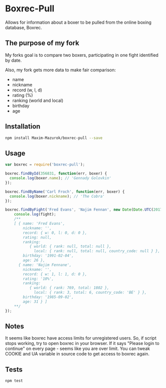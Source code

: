 # Boxrec-Pull
Allows for information about a boxer to be pulled from the online boxing database, Boxrec.

## The purpose of my fork
My forks goal is to compare two boxers, participating in one fight identified by date.

Also, my fork gets more data to make fair comparison:
- name
- nickname
- record (w, l, d)
- rating (%)
- ranking (world and local)
- birthday
- age

## Installation
```sh
npm install Maxim-Mazurok/boxrec-pull --save
```

## Usage
```js
var boxrec = require('boxrec-pull');

boxrec.findById(356831, function(err, boxer) {
  console.log(boxer.name); // 'Gennady Golovkin'
});

boxrec.findByName('Carl Froch', function(err, boxer) {
  console.log(boxer.nickname); // 'The Cobra'
});

boxrec.findByFight('Fred Evans', 'Najim Fennan', new Date(Date.UTC(2017, 4, 26)).getTime(), function(err, fight) {
    console.log(fight);
    /**
    [ { name: 'Fred Evans',
        nickname: '',
        record: { w: 0, l: 0, d: 0 },
        rating: null,
        ranking: 
           { world: { rank: null, total: null },
             local: { rank: null, total: null, country_code: null } },
        birthday: '1991-02-04',
        age: 26 },
      { name: 'Najim Fennane',
        nickname: '',
        record: { w: 1, l: 1, d: 0 },
        rating: '10%',
        ranking: 
           { world: { rank: 769, total: 1802 },
             local: { rank: 3, total: 6, country_code: 'BE' } },
        birthday: '1985-09-02',
        age: 31 } ]
    **/
});

```
## Notes
It seems like boxrec have access limits for unregistered users. So, if script stops working, try to open boxrec in your browser. If it says "Please login to continue" on every page - seems like you are over limit. You can tweak COOKIE and UA variable in source code to get access to boxrec again.

## Tests
```sh
npm test
```
